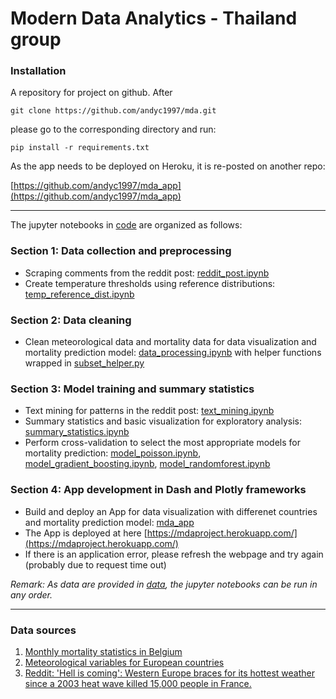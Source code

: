 # Modern Data Analytics - Thailand group

### Installation

A repository for project on github. After 

`git clone https://github.com/andyc1997/mda.git`

please go to the corresponding directory and run: 

`pip install -r requirements.txt`

As the app needs to be deployed on Heroku, it is re-posted on another repo: 

[https://github.com/andyc1997/mda_app](https://github.com/andyc1997/mda_app)

---

The jupyter notebooks in [code](code) are organized as follows:

### Section 1: Data collection and preprocessing
* Scraping comments from the reddit post: [reddit_post.ipynb](code/reddit_post.ipynb)
* Create temperature thresholds using reference distributions: [temp_reference_dist.ipynb](code/temp_reference_dist.ipynb)

### Section 2: Data cleaning
* Clean meteorological data and mortality data for data visualization and mortality prediction model: [data_processing.ipynb](code/data_processing.ipynb) with helper functions wrapped in [subset_helper.py](code/subset_helper.py)

### Section 3: Model training and summary statistics
* Text mining for patterns in the reddit post: [text_mining.ipynb](code/text_mining.ipynb)
* Summary statistics and basic visualization for exploratory analysis: [summary_statistics.ipynb](code/summary_statistics.ipynb)
* Perform cross-validation to select the most appropriate models for mortality prediction: [model_poisson.ipynb](code/model_poisson.ipynb), [model_gradient_boosting.ipynb](code/model_gradient_boosting.ipynb), [model_randomforest.ipynb](code/model_randomforest.ipynb)

### Section 4: App development in Dash and Plotly frameworks
* Build and deploy an App for data visualization with differenet countries and mortality prediction model: [mda_app](code/mda_app)
* The App is deployed at here [https://mdaproject.herokuapp.com/](https://mdaproject.herokuapp.com/)
* If there is an application error, please refresh the webpage and try again (probably due to request time out)

*Remark: As data are provided in [data](data/), the jupyter notebooks can be run in any order.*

---

### Data sources

1. [Monthly mortality statistics in Belgium](https://statbel.fgov.be/en/news/causes-and-places-death-month-open-data)
2. [Meteorological variables for European countries](https://power.larc.nasa.gov/data-access-viewer/)
3. [Reddit: 'Hell is coming': Western Europe braces for its hottest weather since a 2003 heat wave killed 15,000 people in France.
](https://www.reddit.com/r/worldnews/comments/c5e7zr/hell_is_coming_western_europe_braces_for_its/)
